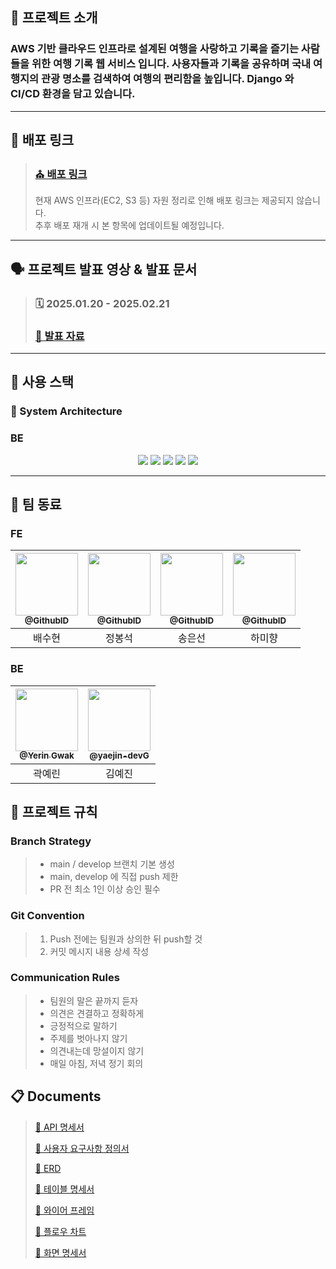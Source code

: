 ## 📖 프로젝트 소개

### AWS 기반 클라우드 인프라로 설계된 여행을 사랑하고 기록을 즐기는 사람들을 위한 여행 기록 웹 서비스 입니다. 사용자들과 기록을 공유하며 국내 여행지의 관광 명소를 검색하여 여행의 편리함을 높입니다. Django 와 CI/CD 환경을 담고 있습니다.
---
## :link: 배포 링크

> ### [⛪ 배포 링크](https://waypointoz.site)
> 현재 AWS 인프라(EC2, S3 등) 자원 정리로 인해 배포 링크는 제공되지 않습니다.  
> 추후 배포 재개 시 본 항목에 업데이트될 예정입니다.

---
## 🗣️ 프로젝트 발표 영상 & 발표 문서

> ### 🗓️ 2025.01.20 - 2025.02.21
> ### [📑 발표 자료](https://www.miricanvas.com/v/148z9y8)

---
## 🧰 사용 스택


### :wrench: System Architecture

### BE
<div align=center> 

  <img src="https://camo.githubusercontent.com/6e9afc59cd0881afb915824eacc6ffb6147440b4c78904b561d617a203b96e32/68747470733a2f2f696d672e736869656c64732e696f2f62616467652f507974686f6e2d3134333534433f7374796c653d666f722d7468652d6261646765266c6f676f3d707974686f6e266c6f676f436f6c6f723d7768697465">
  <img src="https://img.shields.io/badge/Linux-FCC624?style=for-the-badge&logo=linux&logoColor=black">
  <img src="https://img.shields.io/badge/AWS-232F3E?style=for-the-badge&logo=amazonaws&logoColor=white">
  <img src="https://img.shields.io/badge/nginx-006272?style=for-the-badge&logo=nginx&logoColor=green">
  <img src="https://camo.githubusercontent.com/f91a1ec604bca5340484d0edd50ed37a0a52484f0e58bc0e9ba33af096f7b720/68747470733a2f2f696d672e736869656c64732e696f2f62616467652f446a616e676f2d3039324532303f7374796c653d666f722d7468652d6261646765266c6f676f3d646a616e676f266c6f676f436f6c6f723d7768697465">
</div>


--- 

## :busts_in_silhouette: 팀 동료

### FE

| <a href=https://github.com/soohyun-bae/><img src="https://avatars.githubusercontent.com/u/93540726?v=4" width=100px/><br/><sub><b>@GithubID</b></sub></a><br/> | <a href=https://github.com/bong-suk/><img src="https://avatars.githubusercontent.com/u/93540726?v=4" width=100px/><br/><sub><b>@GithubID</b></sub></a><br/> | <a href=https://github.com/newwmee/><img src="https://avatars.githubusercontent.com/u/93540726?v=4" width=100px/><br/><sub><b>@GithubID</b></sub></a><br/> | <a href=https://github.com/MyangSZ/><img src="https://avatars.githubusercontent.com/u/111436967?v=4" width=100px/><br/><sub><b>@GithubID</b></sub></a><br/> |
|:----------------------------------:|:----------:|:---------------------------------------------------------------------------------------------------------------------------------------------------------:|:----------:|
|                배수현                 |    정봉석     |                                                                            송은선                                                                            |    하미향     |


### BE

| <a href=https://github.com/yerin1562><img src="https://avatars.githubusercontent.com/u/85716720?v=4" width=100px/><br/><sub><b>@Yerin Gwak</b></sub></a><br/> | <a href=https://github.com/yaejin-dev><img src="https://avatars.githubusercontent.com/u/90237119?v=4" width=100px/><br/><sub><b>@yaejin-devG</b></sub></a><br/> |
|:--------------------------------------------------------------------------------------------------------------------------------------------------:|:---------------------------------------------------------------------------------------------------------------------------------------------------------------:|
|                                                                        곽예린                                                                         |                                                                               김예진                                                                               |

## 📑 프로젝트 규칙

### Branch Strategy
> - main / develop 브랜치 기본 생성 
> - main, develop 에 직접 push 제한
> - PR 전 최소 1인 이상 승인 필수

### Git Convention
> 1. Push 전에는 팀원과 상의한 뒤 push할 것
> 2. 커밋 메시지 내용 상세 작성

### Communication Rules
> - 팀원의 말은 끝까지 듣자
> - 의견은 견결하고 정확하게
> - 긍정적으로 말하기
> - 주제를 벗아나지 않기
> - 의견내는데 망설이지 않기
> - 매일 아침, 저녁 정기 회의


## :clipboard: Documents
> [📜 API 명세서](https://docs.google.com/spreadsheets/d/1aKIY8qyMjcBE6PcGy2ftGDG8d0xnlPIibdA8kQ31XD4/edit?gid=1565530336#gid=1565530336)
> 
> [📜 사용자 요구사항 정의서](https://docs.google.com/spreadsheets/d/1lZKLJ8Yvfsr2UREWN9_lpprvEiIrkd3w7qL1CBW2x54/edit?gid=428803499#gid=428803499)
> 
> [📜 ERD ](https://dbdiagram.io/d/OZAL-6792ff2f37f5d6cbebc19c70)
> 
> [📜 테이블 명세서](https://docs.google.com/spreadsheets/d/1eCJjzHmMH4JQIFsWedpu0kUfLpBwrfTExsHXlEMtg_E/edit?gid=0#gid=0)
> 
> [📜 와이어 프레임](https://www.figma.com/design/NGwfMks41GsgqZ87z6I4yu/OZAL?node-id=65-777&t=MUDS4tAUBvsbQVaV-1)
> 
> [📜 플로우 차트](https://www.figma.com/design/NGwfMks41GsgqZ87z6I4yu/OZAL?node-id=63-781&t=MUDS4tAUBvsbQVaV-1)
> 
> [📜 화면 명세서](https://docs.google.com/spreadsheets/d/1bRzQGIybM6apK_ByXq_qmgw0rf3h63cKfwGqu1KhYys/edit?gid=1184401130#gid=1184401130)
> 
